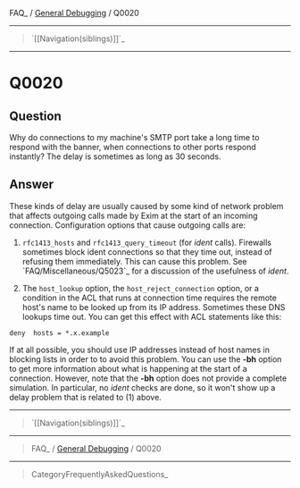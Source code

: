 FAQ\_ / [General Debugging](FAQ/General_Debugging) / Q0020

* * * * *

> \`[[Navigation(siblings)]]\`\_

* * * * *

Q0020
=====

Question
--------

Why do connections to my machine's SMTP port take a long time to respond
with the banner, when connections to other ports respond instantly? The
delay is sometimes as long as 30 seconds.

Answer
------

These kinds of delay are usually caused by some kind of network problem
that affects outgoing calls made by Exim at the start of an incoming
connection. Configuration options that cause outgoing calls are:

1.  `rfc1413_hosts` and `rfc1413_query_timeout` (for *ident* calls).
    Firewalls sometimes block ident connections so that they time out,
    instead of refusing them immediately. This can cause this problem.
    See \`FAQ/Miscellaneous/Q5023\`\_ for a discussion of the usefulness
    of *ident*.

2.  The `host_lookup` option, the `host_reject_connection` option, or a
    condition in the ACL that runs at connection time requires the
    remote host's name to be looked up from its IP address. Sometimes
    these DNS lookups time out. You can get this effect with ACL
    statements like this:

<!-- -->

    deny  hosts = *.x.example

If at all possible, you should use IP addresses instead of host names in
blocking lists in order to to avoid this problem. You can use the
**-bh** option to get more information about what is happening at the
start of a connection. However, note that the **-bh** option does not
provide a complete simulation. In particular, no *ident* checks are
done, so it won't show up a delay problem that is related to (1) above.

* * * * *

> \`[[Navigation(siblings)]]\`\_

* * * * *

> FAQ\_ / [General Debugging](FAQ/General_Debugging) / Q0020

* * * * *

> CategoryFrequentlyAskedQuestions\_

